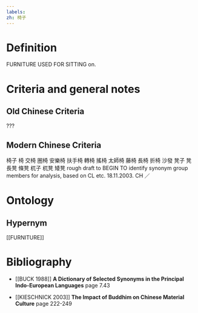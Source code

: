 ```yaml
---
labels: 
zh: 椅子
---
```


# Definition
FURNITURE USED FOR SITTING on.
# Criteria and general notes
## Old Chinese Criteria
???
## Modern Chinese Criteria
椅子
椅
交椅
圈椅
安樂椅
扶手椅
轉椅
搖椅
太師椅
藤椅
長椅
折椅
沙發
凳子
凳
長凳
條凳
杌子
杌凳
矮凳
rough draft to BEGIN TO identify synonym group members for analysis, based on CL etc. 18.11.2003. CH ／
# Ontology

## Hypernym
[[FURNITURE]]
# Bibliography
- [[BUCK 1988]]
**A Dictionary of Selected Synonyms in the Principal Indo-European Languages** page 7.43

- [[KIESCHNICK 2003]]
**The Impact of Buddhim on Chinese Material Culture** page 222-249
